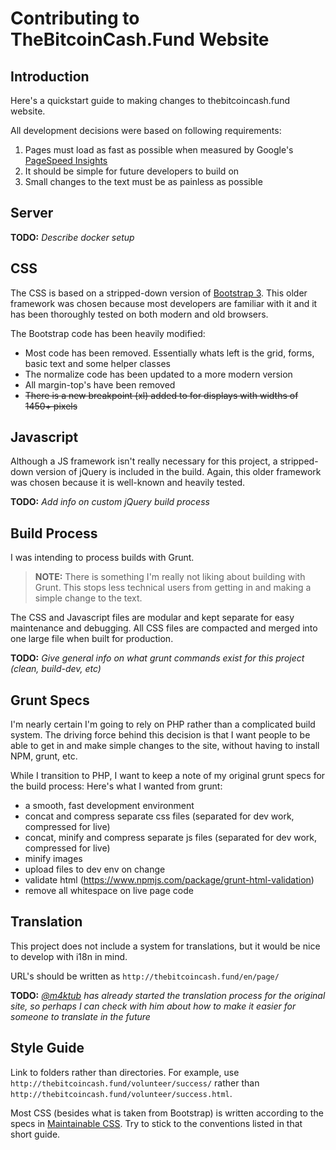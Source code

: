 Contributing to TheBitcoinCash.Fund Website
=======================

## Introduction

Here's a quickstart guide to making changes to thebitcoincash.fund website.

All development decisions were based on following requirements:

1. Pages must load as fast as possible when measured by Google's [PageSpeed Insights](https://developers.google.com/speed/pagespeed/insights/)
1. It should be simple for future developers to build on
1. Small changes to the text must be as painless as possible


## Server

**TODO:** *Describe docker setup*


## CSS

The CSS is based on a stripped-down version of [Bootstrap 3](https://getbootstrap.com/docs/3.3/). This older framework was chosen because most developers are familiar with it and it has been thoroughly tested on both modern and old browsers.

The Bootstrap code has been heavily modified:

- Most code has been removed. Essentially whats left is the grid, forms, basic text and some helper classes
- The normalize code has been updated to a more modern version
- All margin-top's have been removed
- ~~There is a new breakpoint (xl) added to for displays with widths of 1450+ pixels~~


## Javascript

Although a JS framework isn't really necessary for this project, a stripped-down version of jQuery is included in the build. Again, this older framework was chosen because it is well-known and heavily tested.

**TODO:** *Add info on custom jQuery build process*


## Build Process

I was intending to process builds with Grunt.

> **NOTE:** There is something I'm really not liking about building with Grunt. This stops less technical users from getting in and making a simple change to the text.

The CSS and Javascript files are modular and kept separate for easy maintenance and debugging. All CSS files are compacted and merged into one large file when built for production.

**TODO:** *Give general info on what grunt commands exist for this project (clean, build-dev, etc)*


## Grunt Specs

I'm nearly certain I'm going to rely on PHP rather than a complicated build system. The driving force behind this decision is that I want people to be able to get in and make simple changes to the site, without having to install NPM, grunt, etc.

While I transition to PHP, I want to keep a note of my original grunt specs for the build process: Here's what I wanted from grunt:

- a smooth, fast development environment
- concat and compress separate css files (separated for dev work, compressed for live)
- concat, minify and compress separate js files (separated for dev work, compressed for live)
- minify images
- upload files to dev env on change
- validate html (https://www.npmjs.com/package/grunt-html-validation)
- remove all whitespace on live page code


## Translation

This project does not include a system for translations, but it would be nice to develop with i18n in mind.

URL's should be written as  `http://thebitcoincash.fund/en/page/`

**TODO:** *[@m4ktub](https://github.com/m4ktub) has already started the translation process for the original site, so perhaps I can check with him about how to make it easier for someone to translate in the future*

## Style Guide

Link to folders rather than directories. For example, use `http://thebitcoincash.fund/volunteer/success/` rather than `http://thebitcoincash.fund/volunteer/success.html`.

Most CSS (besides what is taken from Bootstrap) is  written according to the specs in [Maintainable CSS](https://maintainablecss.com/). Try to stick to the conventions listed in that short guide.